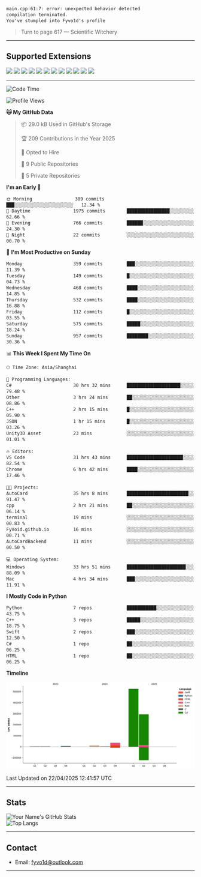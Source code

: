 ```
main.cpp:61:7: error: unexpected behavior detected
compilation terminated.
You've stumpled into Fyvo1d's profile
```

> Turn to page 617 — Scientific Witchery

---

## Supported Extensions

<p align="left">
  <img src="https://cdn.jsdelivr.net/gh/devicons/devicon/icons/cplusplus/cplusplus-original.svg" height="40" />
  <img src="https://cdn.jsdelivr.net/gh/devicons/devicon/icons/csharp/csharp-original.svg" height="40" />
  <img src="https://cdn.jsdelivr.net/gh/devicons/devicon/icons/python/python-original.svg" height="40" />
  <img src="https://cdn.jsdelivr.net/gh/devicons/devicon/icons/swift/swift-original.svg" height="40" />
  <img src="https://cdn.jsdelivr.net/gh/devicons/devicon/icons/git/git-original.svg" height="40" />
  <img src="https://cdn.jsdelivr.net/gh/devicons/devicon/icons/vscode/vscode-original.svg" height="40" />
  <img src="https://www.vulkan.org/user/themes/vulkan/images/logo/vulkan-logo.svg" height="40" />
  <img src="https://cdn.jsdelivr.net/gh/devicons/devicon/icons/opengl/opengl-original.svg" height="40" />
  <img src="https://cdn.jsdelivr.net/gh/devicons/devicon/icons/pytorch/pytorch-original.svg" height="40" />
  <img src="https://cdn.jsdelivr.net/gh/devicons/devicon/icons/unity/unity-original.svg" height="40" />
  <img src="https://cdn.jsdelivr.net/gh/devicons/devicon/icons/unrealengine/unrealengine-original.svg" height="40" />
  <img src="https://cdn.jsdelivr.net/gh/devicons/devicon/icons/cmake/cmake-original.svg" height="40" />
</p>


---

<!--START_SECTION:waka-->
![Code Time](http://img.shields.io/badge/Code%20Time-51%20hrs%2038%20mins-blue)

![Profile Views](http://img.shields.io/badge/Profile%20Views-83-blue)

**🐱 My GitHub Data** 

> 📦 29.0 kB Used in GitHub's Storage 
 > 
> 🏆 209 Contributions in the Year 2025
 > 
> 💼 Opted to Hire
 > 
> 📜 9 Public Repositories 
 > 
> 🔑 5 Private Repositories 
 > 
**I'm an Early 🐤** 

```text
🌞 Morning                389 commits         ███░░░░░░░░░░░░░░░░░░░░░░   12.34 % 
🌆 Daytime                1975 commits        ████████████████░░░░░░░░░   62.66 % 
🌃 Evening                766 commits         ██████░░░░░░░░░░░░░░░░░░░   24.30 % 
🌙 Night                  22 commits          ░░░░░░░░░░░░░░░░░░░░░░░░░   00.70 % 
```
📅 **I'm Most Productive on Sunday** 

```text
Monday                   359 commits         ███░░░░░░░░░░░░░░░░░░░░░░   11.39 % 
Tuesday                  149 commits         █░░░░░░░░░░░░░░░░░░░░░░░░   04.73 % 
Wednesday                468 commits         ████░░░░░░░░░░░░░░░░░░░░░   14.85 % 
Thursday                 532 commits         ████░░░░░░░░░░░░░░░░░░░░░   16.88 % 
Friday                   112 commits         █░░░░░░░░░░░░░░░░░░░░░░░░   03.55 % 
Saturday                 575 commits         █████░░░░░░░░░░░░░░░░░░░░   18.24 % 
Sunday                   957 commits         ████████░░░░░░░░░░░░░░░░░   30.36 % 
```


📊 **This Week I Spent My Time On** 

```text
🕑︎ Time Zone: Asia/Shanghai

💬 Programming Languages: 
C#                       30 hrs 32 mins      ████████████████████░░░░░   79.48 % 
Other                    3 hrs 24 mins       ██░░░░░░░░░░░░░░░░░░░░░░░   08.86 % 
C++                      2 hrs 15 mins       █░░░░░░░░░░░░░░░░░░░░░░░░   05.90 % 
JSON                     1 hr 15 mins        █░░░░░░░░░░░░░░░░░░░░░░░░   03.26 % 
Unity3D Asset            23 mins             ░░░░░░░░░░░░░░░░░░░░░░░░░   01.01 % 

🔥 Editors: 
VS Code                  31 hrs 43 mins      █████████████████████░░░░   82.54 % 
Chrome                   6 hrs 42 mins       ████░░░░░░░░░░░░░░░░░░░░░   17.46 % 

🐱‍💻 Projects: 
AutoCard                 35 hrs 8 mins       ███████████████████████░░   91.47 % 
cpp                      2 hrs 21 mins       ██░░░░░░░░░░░░░░░░░░░░░░░   06.14 % 
terminal                 19 mins             ░░░░░░░░░░░░░░░░░░░░░░░░░   00.83 % 
FyVoid.github.io         16 mins             ░░░░░░░░░░░░░░░░░░░░░░░░░   00.71 % 
AutoCardBackend          11 mins             ░░░░░░░░░░░░░░░░░░░░░░░░░   00.50 % 

💻 Operating System: 
Windows                  33 hrs 51 mins      ██████████████████████░░░   88.09 % 
Mac                      4 hrs 34 mins       ███░░░░░░░░░░░░░░░░░░░░░░   11.91 % 
```

**I Mostly Code in Python** 

```text
Python                   7 repos             ███████████░░░░░░░░░░░░░░   43.75 % 
C++                      3 repos             █████░░░░░░░░░░░░░░░░░░░░   18.75 % 
Swift                    2 repos             ███░░░░░░░░░░░░░░░░░░░░░░   12.50 % 
C#                       1 repo              ██░░░░░░░░░░░░░░░░░░░░░░░   06.25 % 
HTML                     1 repo              ██░░░░░░░░░░░░░░░░░░░░░░░   06.25 % 
```



**Timeline**

![Lines of Code chart](https://raw.githubusercontent.com/FyVoid/FyVoid/main/assets/bar_graph.png)


 Last Updated on 22/04/2025 12:41:57 UTC
<!--END_SECTION:waka-->

---

## Stats

![Your Name's GitHub Stats](https://github-readme-stats.vercel.app/api?username=fyvoid&show_icons=true&theme=tokyonight)  
![Top Langs](https://github-readme-stats.vercel.app/api/top-langs/?username=fyvoid&layout=compact&theme=tokyonight)

---

## Contact

- Email: [fyvo1d@outlook.com](fyvo1d@outlook.com)  

---
